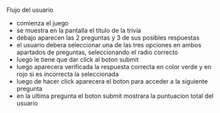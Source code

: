 Flujo del usuario

* comienza el juego
* se muestra en la pantalla el titulo de la trivia
* debajo aparecen las 2 preguntas y 3 de sus posibles respuestas
* el usuario debera seleccionar una de las tres opciones en ambos apartados de preguntas, seleccionando el radio correcto
* luego le tiene que dar click al boton submit
* luego aparecera verificada la respuesta correcta en color verde y en rojo si es incorrecta la seleccionada
* luego de hacer click aparecera el boton para acceder a la siguiente pregunta
* en la ultima pregunta el boton submit mostrara la puntuacion total del usuario
